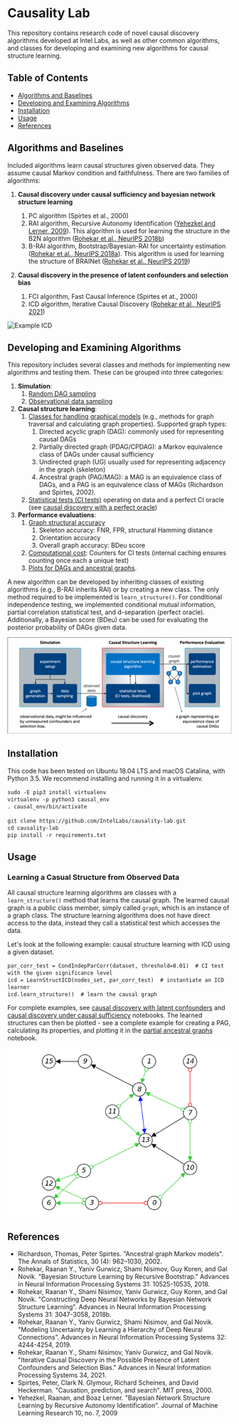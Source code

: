 # Causality Lab

This repository contains research code of novel causal discovery algorithms developed at Intel Labs, as well as other common algorithms, 
and classes for developing and examining new algorithms for causal structure learning.

## Table of Contents

- [Algorithms and Baselines](#algorithms-and-baselines)
- [Developing and Examining Algorithms](#developing-and-examining-algorithms)
- [Installation](#installation)
- [Usage](#usage)
- [References](#references)


## Algorithms and Baselines

Included algorithms learn causal structures given observed data. They assume causal Markov condition and faithfulness.
There are two families of algorithms:

1. **Causal discovery under causal sufficiency and bayesian network structure learning**
   1. PC algorithm (Spirtes et al., 2000)
   2. RAI algorithm, Recursive Autonomy Identification ([Yehezkel and Lerner, 2009](https://www.jmlr.org/papers/volume10/yehezkel09a/yehezkel09a.pdf)). This algorithm is used for learning the structure in the B2N algorithm ([Rohekar et al., NeurIPS 2018b](https://arxiv.org/pdf/1806.09141.pdf)) 
   3. B-RAI algorithm, Bootstrap/Bayesian-RAI for uncertainty estimation ([Rohekar et al., NeurIPS 2018a](https://arxiv.org/abs/1809.04828)). This algorithm is used for learning the structure of BRAINet ([Rohekar et al., NeurIPS 2019](https://arxiv.org/abs/1905.13195))

2. **Causal discovery in the presence of latent confounders and selection bias**
   1. FCI algorithm, Fast Causal Inference (Spirtes et at., 2000)
   2. ICD algorithm, Iterative Causal Discovery ([Rohekar et al., NeurIPS 2021](https://arxiv.org/abs/2111.04095))

![Example ICD](imgs/ExampleAnimationICD.gif)


## Developing and Examining Algorithms

This repository includes several classes and methods for implementing new algorithms and testing them. These can be grouped into three categories:

1. **Simulation**:
   1. [Random DAG sampling](experiment_utils/synthetic_graphs.py)
   2. [Observational data sampling](experiment_utils/synthetic_graphs.py)
2. **Causal structure learning**:
   1. [Classes for handling graphical models](graphical_models) (e.g., methods for graph traversal and calculating graph properties). Supported graph types:
      1. Directed acyclic graph (DAG): commonly used for representing causal DAGs
      2. Partially directed graph (PDAG/CPDAG): a Markov equivalence class of DAGs under causal sufficiency
      3. Undirected graph (UG) usually used for representing adjacency in the graph (skeleton)
      4. Ancestral graph (PAG/MAG): a MAG is an equivalence class of DAGs, and a PAG is an equivalence class of MAGs (Richardson and Spirtes, 2002).
   3. [Statistical tests (CI tests)](causal_discovery_utils/cond_indep_tests.py) operating on data and a perfect CI oracle (see [causal discovery with a perfect oracle](notebooks/causal_discovery_with_a_perfect_oracle.ipynb)) 
3. **Performance evaluations**:
   1. [Graph structural accuracy](causal_discovery_utils/performance_measures.py) 
      1. Skeleton accuracy: FNR, FPR, structural Hamming distance 
      2. Orientation accuracy 
      3. Overall graph accuracy: BDeu score 
   2. [Computational cost](causal_discovery_utils/cond_indep_tests.py): Counters for CI tests (internal caching ensures counting once each a unique test)
   3. [Plots for DAGs and ancestral graphs](plot_utils).

A new algorithm can be developed by inheriting classes of existing algorithms (e.g., B-RAI inherits RAI) or by creating a new class.
The only method required to be implemented is `learn_structure()`. For conditional independence testing, 
we implemented conditional mutual information, partial correlation statistical test, and d-separation (perfect oracle). 
Additionally, a Bayesian score (BDeu) can be used for evaluating the posterior probability of DAGs given data.

![Block Diagram](imgs/FrameworkBlockDiagram.png)


## Installation

This code has been tested on Ubuntu 18.04 LTS and macOS Catalina, with Python 3.5. 
We recommend installing and running it in a virtualenv.

```
sudo -E pip3 install virtualenv
virtualenv -p python3 causal_env
. causal_env/bin/activate

git clone https://github.com/IntelLabs/causality-lab.git
cd causality-lab
pip install -r requirements.txt
```

## Usage

### Learning a Casual Structure from Observed Data

All causal structure learning algorithms are classes with a `learn_structure()` method that learns the causal graph. 
The learned causal graph is a public class member, simply called `graph`, which is an instance of a graph class. 
The structure learning algorithms does not have direct access to the data, instead they call a statistical test which accesses the data.

Let's look at the following example: causal structure learning with ICD using a given dataset.

```angular2html
par_corr_test = CondIndepParCorr(dataset, threshold=0.01)  # CI test with the given significance level
icd = LearnStructICD(nodes_set, par_corr_test)  # instantiate an ICD learner
icd.learn_structure()  # learn the causal graph
```

For complete examples, see [causal discovery with latent confounders](notebooks/causal_discovery_with_latent_confounders.ipynb) and [causal discovery under causal sufficiency](notebooks/causal_discovery_under_causal_sufficiency.ipynb) notebooks.
The learned structures can then be plotted - see a complete example for creating a PAG, calculating its properties, and plotting it in the [partial ancestral graphs](notebooks/partial_ancestral_graphs.ipynb) notebook.

![PAG plot example](imgs/ExamplePAG.png)



## References


* Richardson, Thomas, Peter Spirtes. "Ancestral graph Markov models". The Annals of Statistics, 30 (4): 962–1030, 2002.
* Rohekar, Raanan Y., Yaniv Gurwicz, Shami Nisimov, Guy Koren, and Gal Novik. "Bayesian Structure Learning by Recursive Bootstrap." Advances in Neural Information Processing Systems 31: 10525-10535, 2018.
* Rohekar, Raanan Y., Shami Nisimov, Yaniv Gurwicz, Guy Koren, and Gal Novik. "Constructing Deep Neural Networks by Bayesian Network Structure Learning". Advances in Neural Information Processing Systems 31: 3047-3058, 2018b.
* Rohekar, Raanan Y., Yaniv Gurwicz, Shami Nisimov, and Gal Novik. "Modeling Uncertainty by Learning a Hierarchy of Deep Neural Connections". Advances in Neural Information Processing Systems 32: 4244-4254, 2019.
* Rohekar, Raanan Y., Shami Nisimov, Yaniv Gurwicz, and Gal Novik. "Iterative Causal Discovery in the Possible Presence of Latent Confounders and Selection Bias." Advances in Neural Information Processing Systems 34, 2021.
* Spirtes, Peter, Clark N. Glymour, Richard Scheines, and David Heckerman. "Causation, prediction, and search". MIT press, 2000.
* Yehezkel, Raanan, and Boaz Lerner. "Bayesian Network Structure Learning by Recursive Autonomy Identification". Journal of Machine Learning Research 10, no. 7, 2009
